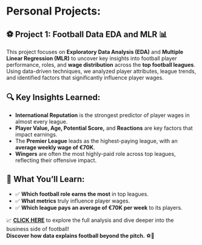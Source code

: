 # Personal Projects:

## ⚽ **Project 1: Football Data EDA and MLR** 📊

This project focuses on **Exploratory Data Analysis (EDA)** and **Multiple Linear Regression (MLR)** to uncover key insights into football player performance, roles, and **wage distribution** across the **top football leagues**. Using data-driven techniques, we analyzed player attributes, league trends, and identified factors that significantly influence player wages.

## 🔍 **Key Insights Learned:**
- **International Reputation** is the strongest predictor of player wages in almost every league.
- **Player Value, Age, Potential Score,** and **Reactions** are key factors that impact earnings.
- The **Premier League** leads as the highest-paying league, with an **average weekly wage of €70K**.
- **Wingers** are often the most highly-paid role across top leagues, reflecting their offensive impact.

## 🚀 **What You’ll Learn:**
- ✅ **Which football role earns the most** in top leagues.
- ✅ **What metrics** truly influence player wages.
- ✅ **Which league pays an average of €70K per week** to its players.

📈 **[CLICK HERE](#)** to explore the full analysis and dive deeper into the business side of football!  
**Discover how data explains football beyond the pitch.** ⚽💼